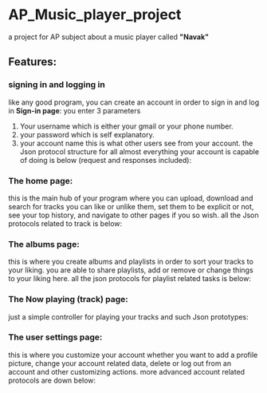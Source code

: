 # AP_Music_player_project
a project for AP subject about a music player called <b>"Navak"</b>

## Features:

### signing in and logging in
like any good program, you can create an account in order to sign in and log in
<b>Sign-in page</b>: you enter 3 parameters
1. Your username which is either your gmail or your phone number.
2. your password which is self explanatory.
3. your account name this is what other users see from your account.
the Json protocol structure for all almost everything your account is capable of doing is below (request and responses included):



### The home page:
this is the main hub of your program where you can upload, download and search for tracks
you can like or unlike them, set them to be explicit or not, see your top history, and navigate to other pages if you so wish.
all the Json protocols related to track is below:

### The albums page:
this is where you create albums and playlists in order to sort your tracks to your liking. you are able to share playlists, add or remove or change things to your liking here.
all the json protocols for playlist related tasks is below:

### The Now playing (track) page:
just a simple controller for playing your tracks and such
Json prototypes:


### The user settings page:
this is where you customize your account whether you want to add a profile picture, change your account related data, delete or log out from an account and other customizing actions.
more advanced account related protocols are down below:



